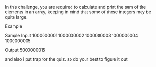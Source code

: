 In this challenge, you are required to calculate and print the sum of the elements in an array, keeping in mind that some of those integers may be quite large.

Example

Sample Input 1000000001 1000000002 1000000003 1000000004 1000000005

Output 5000000015

and also i put trap for the quiz. so do your best to figure it out
